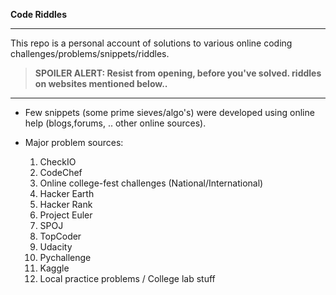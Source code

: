 **Code Riddles**

***
This repo is a personal account of solutions to various 
online coding challenges/problems/snippets/riddles.

> **SPOILER ALERT: Resist from opening, before you've solved.
> riddles on websites mentioned below..** 

***

*	Few snippets (some prime sieves/algo's) were developed
	using online help (blogs,forums, .. other online sources).

*	Major problem sources:
	1.    CheckIO
	2.    CodeChef
	3.    Online college-fest challenges (National/International)
	4.    Hacker Earth
	5.    Hacker Rank
	6.    Project Euler
	7.    SPOJ
	8.    TopCoder
	9.    Udacity
	10.   Pychallenge
	11.   Kaggle
	12.   Local practice problems / College lab stuff
	